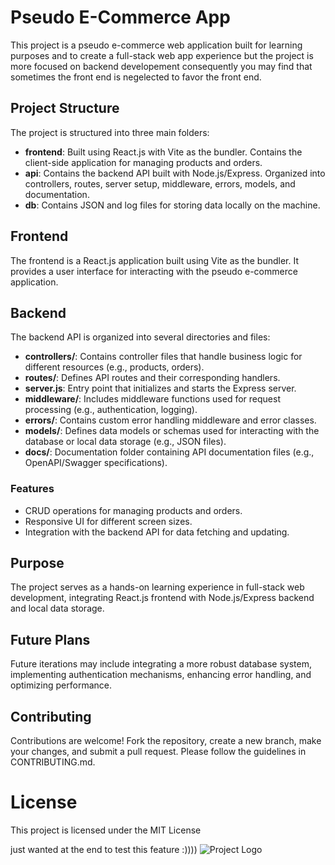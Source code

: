 # Pseudo E-Commerce App

This project is a pseudo e-commerce web application built for learning purposes and to create a full-stack web app experience but the project is more focused on backend developement consequently you may find that sometimes the front end is negelected to favor the front end.

## Project Structure

The project is structured into three main folders:

- **frontend**: Built using React.js with Vite as the bundler. Contains the client-side application for managing products and orders.
- **api**: Contains the backend API built with Node.js/Express. Organized into controllers, routes, server setup, middleware, errors, models, and documentation.
- **db**: Contains JSON and log files for storing data locally on the machine.

## Frontend

The frontend is a React.js application built using Vite as the bundler. It provides a user interface for interacting with the pseudo e-commerce application.

## Backend
The backend API is organized into several directories and files:

- **controllers/**: Contains controller files that handle business logic for different resources (e.g., products, orders).
- **routes/**: Defines API routes and their corresponding handlers.
- **server.js**: Entry point that initializes and starts the Express server.
- **middleware/**: Includes middleware functions used for request processing (e.g., authentication, logging).
- **errors/**: Contains custom error handling middleware and error classes.
- **models/**: Defines data models or schemas used for interacting with the database or local data storage (e.g., JSON files).
- **docs/**: Documentation folder containing API documentation files (e.g., OpenAPI/Swagger specifications).

### Features

- CRUD operations for managing products and orders.
- Responsive UI for different screen sizes.
- Integration with the backend API for data fetching and updating.
## Purpose
The project serves as a hands-on learning experience in full-stack web development, integrating React.js frontend with Node.js/Express backend and local data storage.

## Future Plans
Future iterations may include integrating a more robust database system, implementing authentication mechanisms, enhancing error handling, and optimizing performance.

## Contributing
Contributions are welcome! Fork the repository, create a new branch, make your changes, and submit a pull request. Please follow the guidelines in CONTRIBUTING.md.

# License
This project is licensed under the MIT License

just wanted at the end to test this feature :))))
![Project Logo](https://colaninfotech.com/wp-content/uploads/2021/09/expressjs.gif)
